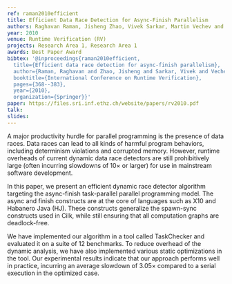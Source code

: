 ```yaml
---
ref: raman2010efficient
title: Efficient Data Race Detection for Async-Finish Parallelism
authors: Raghavan Raman, Jisheng Zhao, Vivek Sarkar, Martin Vechev and Eran Yahav      
year: 2010
venue: Runtime Verification (RV)
projects: Research Area 1, Research Area 1
awards: Best Paper Award
bibtex: '@inproceedings{raman2010efficient,
  title={Efficient data race detection for async-finish parallelism},
  author={Raman, Raghavan and Zhao, Jisheng and Sarkar, Vivek and Vechev, Martin and Yahav, Eran},
  booktitle={International Conference on Runtime Verification},
  pages={368--383},
  year={2010},
  organization={Springer}}'
paper: https://files.sri.inf.ethz.ch/website/papers/rv2010.pdf
talk: 
slides: 
---
```


A major productivity hurdle for parallel programming is the presence of data races. Data races can lead to all kinds of harmful program behaviors, including determinism violations and corrupted memory. However, runtime overheads of current dynamic data race detectors are still prohibitively large (often incurring slowdowns of 10× or larger) for use in mainstream software development.

In this paper, we present an efficient dynamic race detector algorithm targeting the async-finish task-parallel parallel programming model. The async and finish constructs are at the core of languages such as X10 and Habanero Java (HJ). These constructs generalize the spawn-sync constructs used in Cilk, while still ensuring that all computation graphs are deadlock-free.

We have implemented our algorithm in a tool called TaskChecker and evaluated it on a suite of 12 benchmarks. To reduce overhead of the dynamic analysis, we have also implemented various static optimizations in the tool. Our experimental results indicate that our approach performs well in practice, incurring an average slowdown of 3.05× compared to a serial execution in the optimized case.
